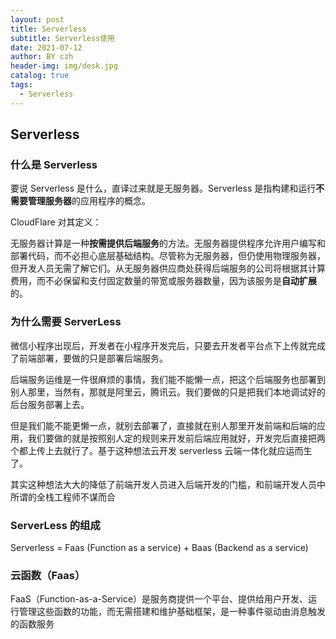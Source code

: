 ```yaml
---
layout: post
title: Serverless
subtitle: Serverless使用
date: 2021-07-12
author: BY czh
header-img: img/desk.jpg
catalog: true
tags:
  - Serverless
---
```


## Serverless

### 什么是 Serverless

要说 Serverless 是什么，直译过来就是无服务器。Serverless 是指构建和运行**不需要管理服务器**的应用程序的概念。

CloudFlare 对其定义：

无服务器计算是一种**按需提供后端服务**的方法。无服务器提供程序允许用户编写和部署代码，而不必担心底层基础结构。尽管称为无服务器，但仍使用物理服务器，但开发人员无需了解它们。从无服务器供应商处获得后端服务的公司将根据其计算费用，而不必保留和支付固定数量的带宽或服务器数量，因为该服务是**自动扩展**的。

### 为什么需要 ServerLess

微信小程序出现后，开发者在小程序开发完后，只要去开发者平台点下上传就完成了前端部署，要做的只是部署后端服务。

后端服务运维是一件很麻烦的事情，我们能不能懒一点，把这个后端服务也部署到别人那里，当然有，那就是阿里云，腾讯云。我们要做的只是把我们本地调试好的后台服务部署上去。

但是我们能不能更懒一点，就别去部署了，直接就在别人那里开发前端和后端的应用，我们要做的就是按照别人定的规则来开发前后端应用就好，开发完后直接把两个都上传上去就行了。基于这种想法云开发 serverless 云端一体化就应运而生了。

其实这种想法大大的降低了前端开发人员进入后端开发的门槛，和前端开发人员中所谓的全栈工程师不谋而合

### ServerLess 的组成

Serverless = Faas (Function as a service) + Baas (Backend as a service)

### 云函数（Faas）

FaaS（Function-as-a-Service）是服务商提供一个平台、提供给用户开发、运行管理这些函数的功能，而无需搭建和维护基础框架，是一种事件驱动由消息触发的函数服务
